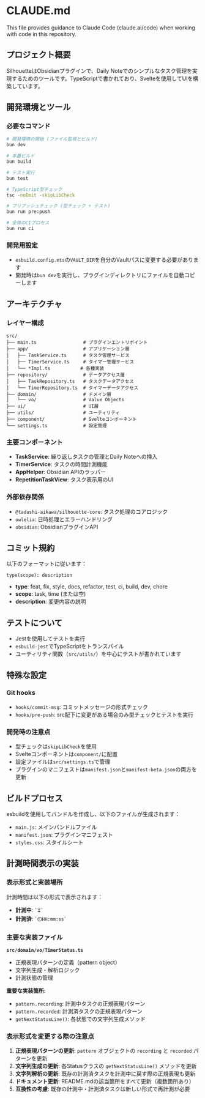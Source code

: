 # CLAUDE.md

This file provides guidance to Claude Code (claude.ai/code) when working with code in this repository.

## プロジェクト概要

SilhouetteはObsidianプラグインで、Daily Noteでのシンプルなタスク管理を実現するためのツールです。TypeScriptで書かれており、Svelteを使用してUIを構築しています。

## 開発環境とツール

### 必要なコマンド

```bash
# 開発環境の開始 (ファイル監視とビルド)
bun dev

# 本番ビルド
bun build

# テスト実行
bun test

# TypeScript型チェック
tsc -noEmit -skipLibCheck

# プリプッシュチェック (型チェック + テスト)
bun run pre:push

# 全体のCIプロセス
bun run ci
```

### 開発用設定

- `esbuild.config.mts`の`VAULT_DIR`を自分のVaultパスに変更する必要があります
- 開発時は`bun dev`を実行し、プラグインディレクトリにファイルを自動コピーします

## アーキテクチャ

### レイヤー構成

```
src/
├── main.ts                 # プラグインエントリポイント
├── app/                    # アプリケーション層
│   ├── TaskService.ts      # タスク管理サービス
│   ├── TimerService.ts     # タイマー管理サービス
│   └── *Impl.ts           # 各種実装
├── repository/             # データアクセス層
│   ├── TaskRepository.ts   # タスクデータアクセス
│   └── TimerRepository.ts  # タイマーデータアクセス
├── domain/                 # ドメイン層
│   └── vo/                 # Value Objects
├── ui/                     # UI層
├── utils/                  # ユーティリティ
├── component/              # Svelteコンポーネント
└── settings.ts             # 設定管理
```

### 主要コンポーネント

- **TaskService**: 繰り返しタスクの管理とDaily Noteへの挿入
- **TimerService**: タスクの時間計測機能
- **AppHelper**: Obsidian APIのラッパー
- **RepetitionTaskView**: タスク表示用のUI

### 外部依存関係

- `@tadashi-aikawa/silhouette-core`: タスク処理のコアロジック
- `owlelia`: 日時処理とエラーハンドリング
- `obsidian`: ObsidianプラグインAPI

## コミット規約

以下のフォーマットに従います：

```
type(scope): description
```

- **type**: feat, fix, style, docs, refactor, test, ci, build, dev, chore
- **scope**: task, time (または空)
- **description**: 変更内容の説明

## テストについて

- Jestを使用してテストを実行
- `esbuild-jest`でTypeScriptをトランスパイル
- ユーティリティ関数（`src/utils/`）を中心にテストが書かれています

## 特殊な設定

### Git hooks

- `hooks/commit-msg`: コミットメッセージの形式チェック
- `hooks/pre-push`: src配下に変更がある場合のみ型チェックとテストを実行

### 開発時の注意点

- 型チェックは`skipLibCheck`を使用
- Svelteコンポーネントは`component/`に配置
- 設定ファイルは`src/settings.ts`で管理
- プラグインのマニフェストは`manifest.json`と`manifest-beta.json`の両方を更新

## ビルドプロセス

esbuildを使用してバンドルを作成し、以下のファイルが生成されます：

- `main.js`: メインバンドルファイル
- `manifest.json`: プラグインマニフェスト
- `styles.css`: スタイルシート

## 計測時間表示の実装

### 表示形式と実装場所

計測時間は以下の形式で表示されます：
- **計測中**: `` `⏳` ``
- **計測済**: `` `⏲️HH:mm:ss` ``

### 主要な実装ファイル

**`src/domain/vo/TimerStatus.ts`**
- 正規表現パターンの定義（pattern object）
- 文字列生成・解析ロジック
- 計測状態の管理

**重要な実装箇所**:
- `pattern.recording`: 計測中タスクの正規表現パターン
- `pattern.recorded`: 計測済タスクの正規表現パターン
- `getNextStatusLine()`: 各状態での文字列生成メソッド

### 表示形式を変更する際の注意点

1. **正規表現パターンの更新**: `pattern` オブジェクトの `recording` と `recorded` パターンを更新
2. **文字列生成の更新**: 各Statusクラスの `getNextStatusLine()` メソッドを更新
3. **文字列解析の更新**: 既存の計測済タスクを計測中に戻す際の正規表現も更新
4. **ドキュメント更新**: README.mdの該当箇所をすべて更新（複数箇所あり）
5. **互換性の考慮**: 既存の計測中・計測済タスクは新しい形式で再計測が必要